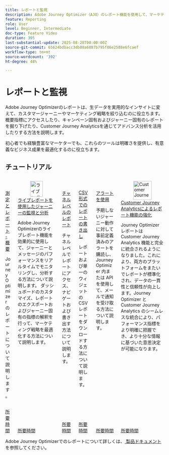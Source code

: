 ```yaml
---
title: レポートと監視
description: Adobe Journey Optimizer（AJO）のレポート機能を使用して、マーケティング活動を包括的に可視化します。 概要指標にアクセスしたり、キャンペーン固有およびジャーニー固有のレポートを掘り下げたり、Customer Journey Analyticsを通じてアドバンス分析を活用したりする方法を説明します。
feature: Reporting
role: User
level: Beginner, Intermediate
doc-type: Feature Video
duration: 395
last-substantial-update: 2025-08-28T00:00:00Z
source-git-commit: 65624bdbacc3db88a6887b795f86e2588e6fcaef
workflow-type: tm+mt
source-wordcount: '392'
ht-degree: 48%

---
```



# レポートと監視

Adobe Journey Optimizerのレポートは、生データを実用的なインサイトに変えて、カスタマージャーニーやマーケティング戦略を絞り込むのに役立ちます。 概要指標にアクセスしたり、キャンペーン固有およびジャーニー固有のレポートを掘り下げたり、Customer Journey Analyticsを通じてアドバンス分析を活用したりする方法を説明します。

初心者でも経験豊富なマーケターでも、これらのツールは明確さを提供し、有意義なビジネス成果を最適化するのに役立ちます。

## チュートリアル

<!-- CARDS
* https://experienceleague.adobe.com/ja/docs/journey-optimizer-learn/tutorials/report-and-monitor/measurement-and-reporting-overview
* https://experienceleague.adobe.com/ja/docs/journey-optimizer-learn/tutorials/report-and-monitor/monitor-and-analyze-your-journey-with-live-reports
* https://experienceleague.adobe.com/ja/docs/journey-optimizer-learn/tutorials/report-and-monitor/channel-level-reports
* https://experienceleague.adobe.com/ja/docs/journey-optimizer-learn/tutorials/report-and-monitor/export-reports-in-csv-format
* https://experienceleague.adobe.com/ja/docs/journey-optimizer-learn/tutorials/report-and-monitor/alerts
* https://experienceleague.adobe.com/ja/docs/journey-optimizer-learn/tutorials/report-and-monitor/enhanced-reporting-with-customer-journey-analytics
-->
<!-- START CARDS HTML - DO NOT MODIFY BY HAND -->
<div class="columns">
    <div class="column is-half-tablet is-half-desktop is-one-third-widescreen" aria-label="Measurement & Reporting - Overview">
        <div class="card" style="height: 100%; display: flex; flex-direction: column; height: 100%;">
            <div class="card-image">
                <figure class="image x-is-16by9">
                    <a href="https://experienceleague.adobe.com/ja/docs/journey-optimizer-learn/tutorials/report-and-monitor/measurement-and-reporting-overview" title="測定とレポート - 概要" target="_blank" rel="referrer">
                        <img class="is-bordered-r-small" src="https://video.tv.adobe.com/v/3432673/?format=jpeg&nocache=1756406406381" alt="測定とレポート - 概要"
                             style="width: 100%; aspect-ratio: 16 / 9; object-fit: cover; overflow: hidden; display: block; margin: auto;">
                    </a>
                </figure>
            </div>
            <div class="card-content is-padded-small" style="display: flex; flex-direction: column; flex-grow: 1; justify-content: space-between;">
                <div class="top-card-content">
                    <p class="headline is-size-6 has-text-weight-bold">
                        <a href="https://experienceleague.adobe.com/ja/docs/journey-optimizer-learn/tutorials/report-and-monitor/measurement-and-reporting-overview" target="_blank" rel="referrer" title="測定とレポート - 概要">測定とレポート - 概要</a>
                    </p>
                    <p class="is-size-6">Journey Optimizer のレポートについて説明します。</p>
                </div>
                <a href="https://experienceleague.adobe.com/ja/docs/journey-optimizer-learn/tutorials/report-and-monitor/measurement-and-reporting-overview" target="_blank" rel="referrer" class="spectrum-Button spectrum-Button--outline spectrum-Button--primary spectrum-Button--sizeM" style="align-self: flex-start; margin-top: 1rem;">
                    <span class="spectrum-Button-label has-no-wrap has-text-weight-bold">所要時間</span>
                </a>
            </div>
        </div>
    </div>
    <div class="column is-half-tablet is-half-desktop is-one-third-widescreen" aria-label="Monitor and analyze your journey with live reports">
        <div class="card" style="height: 100%; display: flex; flex-direction: column; height: 100%;">
            <div class="card-image">
                <figure class="image x-is-16by9">
                    <a href="https://experienceleague.adobe.com/ja/docs/journey-optimizer-learn/tutorials/report-and-monitor/monitor-and-analyze-your-journey-with-live-reports" title="ライブレポートを使用したジャーニーの監視と分析" target="_blank" rel="referrer">
                        <img class="is-bordered-r-small" src="https://video.tv.adobe.com/v/3470836/?format=jpeg&nocache=1756406406388&captions=jpn" alt="ライブレポートを使用したジャーニーの監視と分析"
                             style="width: 100%; aspect-ratio: 16 / 9; object-fit: cover; overflow: hidden; display: block; margin: auto;">
                    </a>
                </figure>
            </div>
            <div class="card-content is-padded-small" style="display: flex; flex-direction: column; flex-grow: 1; justify-content: space-between;">
                <div class="top-card-content">
                    <p class="headline is-size-6 has-text-weight-bold">
                        <a href="https://experienceleague.adobe.com/ja/docs/journey-optimizer-learn/tutorials/report-and-monitor/monitor-and-analyze-your-journey-with-live-reports" target="_blank" rel="referrer" title="ライブレポートを使用したジャーニーの監視と分析"> ライブレポートを使用したジャーニーの監視と分析 </a>
                    </p>
                    <p class="is-size-6">Adobe Journey Optimizerのライブレポート機能を効果的に使用して、ジャーニーとメッセージのパフォーマンスをリアルタイムでモニタリングし、分析する方法について説明します。 ダッシュボードのカスタマイズ、レポートのエクスポートおよびジャーニー固有の指標の解釈を行って、マーケティング戦略を最適化する方法について説明します。</p>
                </div>
                <a href="https://experienceleague.adobe.com/ja/docs/journey-optimizer-learn/tutorials/report-and-monitor/monitor-and-analyze-your-journey-with-live-reports" target="_blank" rel="referrer" class="spectrum-Button spectrum-Button--outline spectrum-Button--primary spectrum-Button--sizeM" style="align-self: flex-start; margin-top: 1rem;">
                    <span class="spectrum-Button-label has-no-wrap has-text-weight-bold">所要時間</span>
                </a>
            </div>
        </div>
    </div>
    <div class="column is-half-tablet is-half-desktop is-one-third-widescreen" aria-label="Channel level reports">
        <div class="card" style="height: 100%; display: flex; flex-direction: column; height: 100%;">
            <div class="card-image">
                <figure class="image x-is-16by9">
                    <a href="https://experienceleague.adobe.com/ja/docs/journey-optimizer-learn/tutorials/report-and-monitor/channel-level-reports" title="チャネルレベルのレポート" target="_blank" rel="referrer">
                        <img class="is-bordered-r-small" src="https://video.tv.adobe.com/v/3448037/?format=jpeg&nocache=1756406406387&captions=jpn" alt="チャネルレベルのレポート"
                             style="width: 100%; aspect-ratio: 16 / 9; object-fit: cover; overflow: hidden; display: block; margin: auto;">
                    </a>
                </figure>
            </div>
            <div class="card-content is-padded-small" style="display: flex; flex-direction: column; flex-grow: 1; justify-content: space-between;">
                <div class="top-card-content">
                    <p class="headline is-size-6 has-text-weight-bold">
                        <a href="https://experienceleague.adobe.com/ja/docs/journey-optimizer-learn/tutorials/report-and-monitor/channel-level-reports" target="_blank" rel="referrer" title="チャネルレベルのレポート">チャネルレベルのレポート</a>
                    </p>
                    <p class="is-size-6">チャネルレベルでレポートにアクセス、ナビゲートおよび書き出す方法について説明します。</p>
                </div>
                <a href="https://experienceleague.adobe.com/ja/docs/journey-optimizer-learn/tutorials/report-and-monitor/channel-level-reports" target="_blank" rel="referrer" class="spectrum-Button spectrum-Button--outline spectrum-Button--primary spectrum-Button--sizeM" style="align-self: flex-start; margin-top: 1rem;">
                    <span class="spectrum-Button-label has-no-wrap has-text-weight-bold">所要時間</span>
                </a>
            </div>
        </div>
    </div>
    <div class="column is-half-tablet is-half-desktop is-one-third-widescreen" aria-label="Export reports in CSV format">
        <div class="card" style="height: 100%; display: flex; flex-direction: column; height: 100%;">
            <div class="card-image">
                <figure class="image x-is-16by9">
                    <a href="https://experienceleague.adobe.com/ja/docs/journey-optimizer-learn/tutorials/report-and-monitor/export-reports-in-csv-format" title="CSV 形式でのレポートのエクスポート" target="_blank" rel="referrer">
                        <img class="is-bordered-r-small" src="https://video.tv.adobe.com/v/3439606/?format=jpeg&nocache=1756406406384&captions=jpn" alt="CSV 形式でのレポートのエクスポート"
                             style="width: 100%; aspect-ratio: 16 / 9; object-fit: cover; overflow: hidden; display: block; margin: auto;">
                    </a>
                </figure>
            </div>
            <div class="card-content is-padded-small" style="display: flex; flex-direction: column; flex-grow: 1; justify-content: space-between;">
                <div class="top-card-content">
                    <p class="headline is-size-6 has-text-weight-bold">
                        <a href="https://experienceleague.adobe.com/ja/docs/journey-optimizer-learn/tutorials/report-and-monitor/export-reports-in-csv-format" target="_blank" rel="referrer" title="CSV 形式でのレポートのエクスポート">CSV 形式でのレポートの書き出し</a>
                    </p>
                    <p class="is-size-6">レポートおよび単一のウィジェットの CSV レポートをダウンロードする方法について説明します。</p>
                </div>
                <a href="https://experienceleague.adobe.com/ja/docs/journey-optimizer-learn/tutorials/report-and-monitor/export-reports-in-csv-format" target="_blank" rel="referrer" class="spectrum-Button spectrum-Button--outline spectrum-Button--primary spectrum-Button--sizeM" style="align-self: flex-start; margin-top: 1rem;">
                    <span class="spectrum-Button-label has-no-wrap has-text-weight-bold">所要時間</span>
                </a>
            </div>
        </div>
    </div>
    <div class="column is-half-tablet is-half-desktop is-one-third-widescreen" aria-label="Use alerts">
        <div class="card" style="height: 100%; display: flex; flex-direction: column; height: 100%;">
            <div class="card-image">
                <figure class="image x-is-16by9">
                    <a href="https://experienceleague.adobe.com/ja/docs/journey-optimizer-learn/tutorials/report-and-monitor/alerts" title="アラートを使用" target="_blank" rel="referrer">
                        <img class="is-bordered-r-small" src="https://video.tv.adobe.com/v/336218?format=jpeg&nocache=1756406406387" alt="アラートを使用"
                             style="width: 100%; aspect-ratio: 16 / 9; object-fit: cover; overflow: hidden; display: block; margin: auto;">
                    </a>
                </figure>
            </div>
            <div class="card-content is-padded-small" style="display: flex; flex-direction: column; flex-grow: 1; justify-content: space-between;">
                <div class="top-card-content">
                    <p class="headline is-size-6 has-text-weight-bold">
                        <a href="https://experienceleague.adobe.com/ja/docs/journey-optimizer-learn/tutorials/report-and-monitor/alerts" target="_blank" rel="referrer" title="アラートを使用">アラートを使用</a>
                    </p>
                    <p class="is-size-6">予期しないジャーニー動作に対して事前定義済みのアラートを購読し、Journey Optimizer 内または API を使用して、メールで通知を受け取る方法について説明します。</p>
                </div>
                <a href="https://experienceleague.adobe.com/ja/docs/journey-optimizer-learn/tutorials/report-and-monitor/alerts" target="_blank" rel="referrer" class="spectrum-Button spectrum-Button--outline spectrum-Button--primary spectrum-Button--sizeM" style="align-self: flex-start; margin-top: 1rem;">
                    <span class="spectrum-Button-label has-no-wrap has-text-weight-bold">所要時間</span>
                </a>
            </div>
        </div>
    </div>
    <div class="column is-half-tablet is-half-desktop is-one-third-widescreen" aria-label="Enhanced reporting with Customer Journey Analytics">
        <div class="card" style="height: 100%; display: flex; flex-direction: column; height: 100%;">
            <div class="card-image">
                <figure class="image x-is-16by9">
                    <a href="https://experienceleague.adobe.com/ja/docs/journey-optimizer-learn/tutorials/report-and-monitor/enhanced-reporting-with-customer-journey-analytics" title="Customer Journey Analytics によるレポートの強化" target="_blank" rel="referrer">
                        <img class="is-bordered-r-small" src="https://video.tv.adobe.com/v/3443152/?format=jpeg&nocache=1756406406386&captions=jpn" alt="Customer Journey Analytics によるレポートの強化"
                             style="width: 100%; aspect-ratio: 16 / 9; object-fit: cover; overflow: hidden; display: block; margin: auto;">
                    </a>
                </figure>
            </div>
            <div class="card-content is-padded-small" style="display: flex; flex-direction: column; flex-grow: 1; justify-content: space-between;">
                <div class="top-card-content">
                    <p class="headline is-size-6 has-text-weight-bold">
                        <a href="https://experienceleague.adobe.com/ja/docs/journey-optimizer-learn/tutorials/report-and-monitor/enhanced-reporting-with-customer-journey-analytics" target="_blank" rel="referrer" title="Customer Journey Analytics によるレポートの強化">Customer Journey Analyticsによるレポート機能の強化 </a>
                    </p>
                    <p class="is-size-6">Journey Optimizer レポートは Customer Journey Analytics 機能と完全に統合されるようになりました。これにより、両方のプラットフォームをまたいでレポートが標準化され、データの一貫性と信頼性が向上します。Journey Optimizer と Customer Journey Analytics のシームレスな統合により、パフォーマンス指標をより明確に把握でき、より十分な情報に基づいた意思決定が可能になります。</p>
                </div>
                <a href="https://experienceleague.adobe.com/ja/docs/journey-optimizer-learn/tutorials/report-and-monitor/enhanced-reporting-with-customer-journey-analytics" target="_blank" rel="referrer" class="spectrum-Button spectrum-Button--outline spectrum-Button--primary spectrum-Button--sizeM" style="align-self: flex-start; margin-top: 1rem;">
                    <span class="spectrum-Button-label has-no-wrap has-text-weight-bold">所要時間</span>
                </a>
            </div>
        </div>
    </div>
</div>
<!-- END CARDS HTML - DO NOT MODIFY BY HAND -->



Adobe Journey Optimizerでのレポートについて詳しくは、[ 製品ドキュメント ](https://experienceleague.adobe.com/ja/docs/journey-optimizer/using/reporting/reporting-landing-page) を参照してください。
